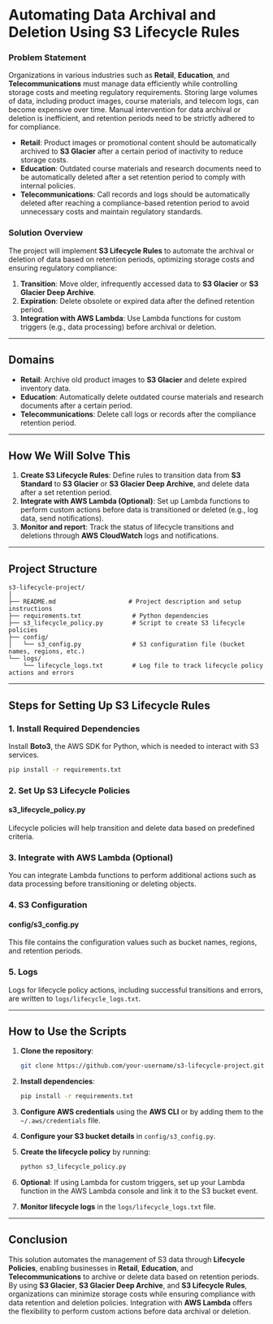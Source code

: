 # **Automating Data Archival and Deletion Using S3 Lifecycle Rules**

### **Problem Statement**

Organizations in various industries such as **Retail**, **Education**, and **Telecommunications** must manage data efficiently while controlling storage costs and meeting regulatory requirements. Storing large volumes of data, including product images, course materials, and telecom logs, can become expensive over time. Manual intervention for data archival or deletion is inefficient, and retention periods need to be strictly adhered to for compliance.

- **Retail**: Product images or promotional content should be automatically archived to **S3 Glacier** after a certain period of inactivity to reduce storage costs.
- **Education**: Outdated course materials and research documents need to be automatically deleted after a set retention period to comply with internal policies.
- **Telecommunications**: Call records and logs should be automatically deleted after reaching a compliance-based retention period to avoid unnecessary costs and maintain regulatory standards.

### **Solution Overview**

The project will implement **S3 Lifecycle Rules** to automate the archival or deletion of data based on retention periods, optimizing storage costs and ensuring regulatory compliance:
1. **Transition**: Move older, infrequently accessed data to **S3 Glacier** or **S3 Glacier Deep Archive**.
2. **Expiration**: Delete obsolete or expired data after the defined retention period.
3. **Integration with AWS Lambda**: Use Lambda functions for custom triggers (e.g., data processing) before archival or deletion.

---

## **Domains**

- **Retail**: Archive old product images to **S3 Glacier** and delete expired inventory data.
- **Education**: Automatically delete outdated course materials and research documents after a certain period.
- **Telecommunications**: Delete call logs or records after the compliance retention period.

---

## **How We Will Solve This**

1. **Create S3 Lifecycle Rules**: Define rules to transition data from **S3 Standard** to **S3 Glacier** or **S3 Glacier Deep Archive**, and delete data after a set retention period.
2. **Integrate with AWS Lambda (Optional)**: Set up Lambda functions to perform custom actions before data is transitioned or deleted (e.g., log data, send notifications).
3. **Monitor and report**: Track the status of lifecycle transitions and deletions through **AWS CloudWatch** logs and notifications.

---

## **Project Structure**

```plaintext
s3-lifecycle-project/
│
├── README.md                    # Project description and setup instructions
├── requirements.txt              # Python dependencies
├── s3_lifecycle_policy.py        # Script to create S3 lifecycle policies
├── config/
│   └── s3_config.py              # S3 configuration file (bucket names, regions, etc.)
└── logs/
    └── lifecycle_logs.txt        # Log file to track lifecycle policy actions and errors
```

---

## **Steps for Setting Up S3 Lifecycle Rules**

### **1. Install Required Dependencies**

Install **Boto3**, the AWS SDK for Python, which is needed to interact with S3 services.

```bash
pip install -r requirements.txt
```

### **2. Set Up S3 Lifecycle Policies**

#### **s3_lifecycle_policy.py**

Lifecycle policies will help transition and delete data based on predefined criteria.


### **3. Integrate with AWS Lambda (Optional)**

You can integrate Lambda functions to perform additional actions such as data processing before transitioning or deleting objects.

### **4. S3 Configuration**

#### **config/s3_config.py**

This file contains the configuration values such as bucket names, regions, and retention periods.


### **5. Logs**

Logs for lifecycle policy actions, including successful transitions and errors, are written to `logs/lifecycle_logs.txt`.

---

## **How to Use the Scripts**

1. **Clone the repository**:
   ```bash
   git clone https://github.com/your-username/s3-lifecycle-project.git
   ```

2. **Install dependencies**:
   ```bash
   pip install -r requirements.txt
   ```

3. **Configure AWS credentials** using the **AWS CLI** or by adding them to the `~/.aws/credentials` file.

4. **Configure your S3 bucket details** in `config/s3_config.py`.

5. **Create the lifecycle policy** by running:
   ```bash
   python s3_lifecycle_policy.py
   ```

6. **Optional**: If using Lambda for custom triggers, set up your Lambda function in the AWS Lambda console and link it to the S3 bucket event.

7. **Monitor lifecycle logs** in the `logs/lifecycle_logs.txt` file.

---

## **Conclusion**

This solution automates the management of S3 data through **Lifecycle Policies**, enabling businesses in **Retail**, **Education**, and **Telecommunications** to archive or delete data based on retention periods. By using **S3 Glacier**, **S3 Glacier Deep Archive**, and **S3 Lifecycle Rules**, organizations can minimize storage costs while ensuring compliance with data retention and deletion policies. Integration with **AWS Lambda** offers the flexibility to perform custom actions before data archival or deletion.

